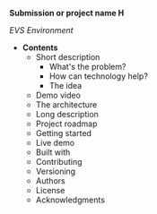 **Submission or project name H**

_EVS Environment_ 

* **Contents**	
	+ Short description
	 	* What's the problem?
	 	* How can technology help?
	 	* The idea
	+ Demo video
	+ The architecture
	+ Long description
	+ Project roadmap
	+ Getting started
	+ Live demo
	+ Built with
	+ Contributing
	+ Versioning
	+ Authors
	+ License
	+ Acknowledgments











